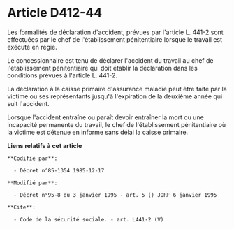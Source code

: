 # Article D412-44

Les formalités de déclaration d'accident, prévues par l'article L. 441-2 sont effectuées par le chef de l'établissement
pénitentiaire lorsque le travail est exécuté en régie.

Le concessionnaire est tenu de déclarer l'accident du travail au chef de l'établissement pénitentiaire qui doit établir la
déclaration dans les conditions prévues à l'article L. 441-2.

La déclaration à la caisse primaire d'assurance maladie peut être faite par la victime ou ses représentants jusqu'à
l'expiration de la deuxième année qui suit l'accident. 

Lorsque l'accident entraîne ou paraît devoir entraîner la mort ou une incapacité permanente du travail, le chef de
l'établissement pénitentiaire où la victime est détenue en informe sans délai la caisse primaire.

**Liens relatifs à cet article**

	**Codifié par**:

	  - Décret n°85-1354 1985-12-17

	**Modifié par**:

	  - Décret n°95-8 du 3 janvier 1995 - art. 5 () JORF 6 janvier 1995

	**Cite**:

	  - Code de la sécurité sociale. - art. L441-2 (V)

